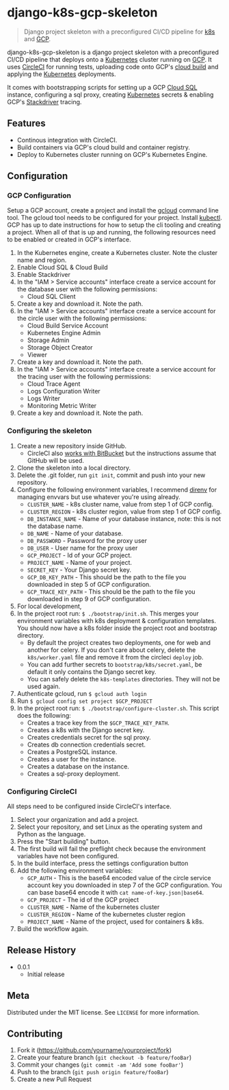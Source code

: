 # django-k8s-gcp-skeleton

> Django project skeleton with a preconfigured CI/CD pipeline for [k8s][k8s] and [GCP][gcp].

django-k8s-gcp-skeleton is a django project skeleton with a preconfigured CI/CD pipeline that deploys onto a [Kubernetes][k8s] cluster running on [GCP][gcp]. It uses [CircleCI][circleci] for running tests, uploading code onto GCP's [cloud build][cbuilder] and applying the [Kubernetes][k8s] deployments. 

It comes with bootstrapping scripts for setting up a GCP [Cloud SQL][cloud-sql] instance, configuring a sql proxy, creating [Kubernetes][k8s] secrets & enabling GCP's [Stackdriver][stackdriver] tracing.

## Features

* Continous integration with CircleCI.
* Build containers via GCP's cloud build and container registry.
* Deploy to Kubernetes cluster running on GCP's Kubernetes Engine.

## Configuration

### GCP Configuration

Setup a GCP account, create a project and install the [gcloud][gcloud-sdk] command line tool. The gcloud tool needs to be configured for your project. Install [kubectl][kubectl]. GCP has up to date instructions for how to setup the cli tooling and creating a project. When all of that is up and running, the following resources need to be enabled or created in GCP's interface.

1. In the Kubernetes engine, create a Kubernetes cluster. Note the cluster name and region.
2. Enable Cloud SQL & Cloud Build
3. Enable Stackdriver
4. In the "IAM > Service accounts" interface create a service account for the database user with the following permissions: 
	* Cloud SQL Client 
5. Create a key and download it. Note the path.
6. In the "IAM > Service accounts" interface create a service account for the circle user with the following permissions: 
	* Cloud Build Service Account
	* Kubernetes Engine Admin	
	* Storage Admin
	* Storage Object Creator
	* Viewer 
7. Create a key and download it. Note the path.
8. In the "IAM > Service accounts" interface create a service account for the tracing user with the following permissions: 
	* Cloud Trace Agent
	* Logs Configuration Writer
	* Logs Writer
	* Monitoring Metric Writer
9. Create a key and download it. Note the path.

### Configuring the skeleton

1. Create a new repository inside GitHub.
	* CircleCI also [works with BitBucket](https://circleci.com/integrations/bitbucket/) but the instructions assume that GitHub will be used.
2. Clone the skeleton into a local directory.
3. Delete the .git folder, run `git init`, commit and push into your new repository.
4. Configure the following environment variables, I recommend [direnv][direnv] for managing envvars but use whatever you're using already.
	* `CLUSTER_NAME` - k8s cluster name, value from step 1 of GCP config.
   * `CLUSTER_REGION` - k8s cluster region, value from step 1 of GCP config.
   * `DB_INSTANCE_NAME` - Name of your database instance, note: this is not the database name.
   * `DB_NAME` - Name of your database.
   * `DB_PASSWORD` - Password for the proxy user
   * `DB_USER` - User name for the proxy user
   * `GCP_PROJECT` - Id of your GCP project.
   * `PROJECT_NAME` - Name of your project.
   * `SECRET_KEY` - Your Django secret key.
   * `GCP_DB_KEY_PATH` - This should be the path to the file you downloaded in step 5 of GCP configuration.
   * `GCP_TRACE_KEY_PATH` - This should be the path to the file you downloaded in step 9 of GCP configuration.
5. For local development, 
5. In the project root run: `$ ./bootstrap/init.sh`. This merges your environment variables with k8s deployment & configuration templates. You should now have a k8s folder inside the project root and bootstrap directory.
	* By default the project creates two deployments, one for web and another for celery. If you don't care about celery, delete the `k8s/worker.yaml` file and remove it from the circleci `deploy` job.
	* You can add further secrets to `bootstrap/k8s/secret.yaml`, be default it only contains the Django secret key.
	* You can safely delete the `k8s-templates` directories. They will not be used again.
6. Authenticate gcloud, run `$ gcloud auth login`
7. Run `$ gcloud config set project $GCP_PROJECT`
8. In the project root run: `$ ./bootstrap/configure-cluster.sh`. This script does the following:
	* Creates a trace key from the `$GCP_TRACE_KEY_PATH`.
	* Creates a k8s with the Django secret key.
	* Creates credentials secret for the sql proxy.
	* Creates db connection credentials secret.
	* Creates a PostgreSQL instance.
	* Creates a user for the instance.
	* Creates a database on the instance.
	* Creates a sql-proxy deployment.

### Configuring CircleCI

All steps need to be configured inside CircleCI's interface.

1. Select your organization and add a project.
2. Select your repository, and set Linux as the operating system and Python as the language.
3. Press the "Start building" button.
4. The first build will fail the preflight check because the environment variables have not been configured.
5. In the build interface, press the settings configuration button
6. Add the following environment variables:
	* `GCP_AUTH` - This is the base64 encoded value of the circle service account key you downloaded in step 7 of the GCP configuration. You can base base64 encode it with `cat name-of-key.json|base64`.
	* `GCP_PROJECT` - The id of the GCP project
  	* `CLUSTER_NAME` - Name of the kubernetes cluster
  	* `CLUSTER_REGION` - Name of the kubernetes cluster region
  	* `PROJECT_NAME` - Name of the project, used for containers & k8s. 
7. Build the workflow again.

## Release History

* 0.0.1
    * Initial release

## Meta

Distributed under the MIT license. See ``LICENSE`` for more information.

## Contributing

1. Fork it (<https://github.com/yourname/yourproject/fork>)
2. Create your feature branch (`git checkout -b feature/fooBar`)
3. Commit your changes (`git commit -am 'Add some fooBar'`)
4. Push to the branch (`git push origin feature/fooBar`)
5. Create a new Pull Request

<!-- Markdown links -->
[gcp]: https://cloud.google.com/
[circleci]: http://circleci.com
[k8s]: https://kubernetes.io
[cbuilder]: https://cloud.google.com/cloud-build/
[cloud-sql]: https://cloud.google.com/sql/
[stackdriver]: https://cloud.google.com/stackdriver/
[gcloud-sdk]: https://cloud.google.com/sdk/
[direnv]: https://direnv.net
[kubectl]: https://kubernetes.io/docs/tasks/tools/install-kubectl/